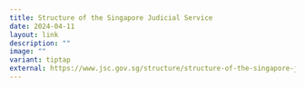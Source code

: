 ```yaml
---
title: Structure of the Singapore Judicial Service
date: 2024-04-11
layout: link
description: ""
image: ""
variant: tiptap
external: https://www.jsc.gov.sg/structure/structure-of-the-singapore-judicial-service/
---
```

